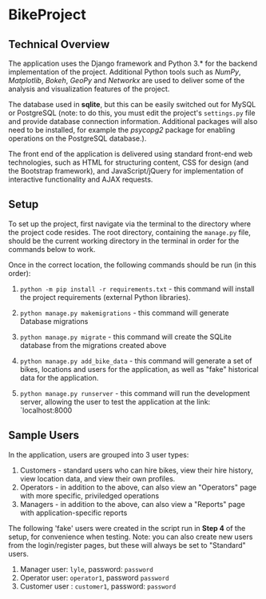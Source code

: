 # BikeProject

## Technical Overview

The application uses the Django framework and Python 3.* for the backend implementation of the project. Additional Python tools such as *NumPy*, *Matplotlib*, *Bokeh*, *GeoPy* and *Networkx* are used to deliver some of the analysis and visualization features of the project. 

The database used in **sqlite**, but this can be easily switched out for MySQL or PostgreSQL (note: to do this, you must edit the project's `settings.py` file and provide database connection information. Additional packages will also need to be installed, for example the *psycopg2* package for enabling operations on the PostgreSQL database.).

The front end of the application is delivered using standard front-end web technologies, such as HTML for structuring content, CSS for design (and the Bootstrap framework), and JavaScript/jQuery for implementation of interactive functionality and AJAX requests.

## Setup

To set up the project, first navigate via the terminal to the directory where the project code resides. The root directory, containing the `manage.py` file, should be the current working directory in the terminal in order for the commands below to work.

Once in the correct location, the following commands should be run (in this order):

1. `python -m pip install -r requirements.txt` - this command will install the project requirements (external Python libraries).

2. `python manage.py makemigrations` - this command will generate Database migrations

3. `python manage.py migrate` - this command will create the SQLite database from the migrations created above

4. `python manage.py add_bike_data` - this command will generate a set of bikes, locations and users for the application, as well as "fake" historical data for the application.

5. `python manage.py runserver` - this command will run the development server, allowing the user to test the application at the link: `localhost:8000


## Sample Users

In the application, users are grouped into 3 user types:

1. Customers - standard users who can hire bikes, view their hire history, view location data, and view their own profiles.
2. Operators - in addition to the above, can also view an "Operators" page with more specific, priviledged operations
3. Managers  - in addition to the above, can also view a "Reports" page with application-specific reports

The following 'fake' users were created in the script run in **Step 4** of the setup, for convenience when testing. Note: you can also create new users from the login/register pages, but these will always be set to "Standard" users.

1. Manager user: `lyle`, password: `password`
2. Operator user: `operator1`, password `password`
3. Customer user : `customer1`, password: `password`
